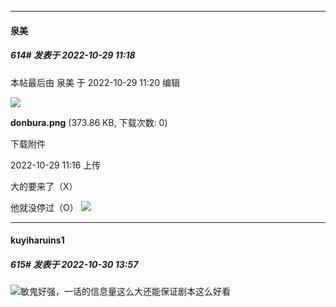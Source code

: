 

*****

####  泉美  
##### 614#       发表于 2022-10-29 11:18

 本帖最后由 泉美 于 2022-10-29 11:20 编辑 

<img src="https://img.saraba1st.com/forum/202210/29/111613vnt4tdsksdn33j0j.png" referrerpolicy="no-referrer">

<strong>donbura.png</strong> (373.86 KB, 下载次数: 0)

下载附件

2022-10-29 11:16 上传

大的要来了（X）

他就没停过（O）
<img src="https://static.saraba1st.com/image/smiley/face2017/067.png" referrerpolicy="no-referrer">



*****

####  kuyiharuins1  
##### 615#       发表于 2022-10-30 13:57

<img src="https://static.saraba1st.com/image/smiley/face2017/040.png" referrerpolicy="no-referrer">敏鬼好强，一话的信息量这么大还能保证剧本这么好看

